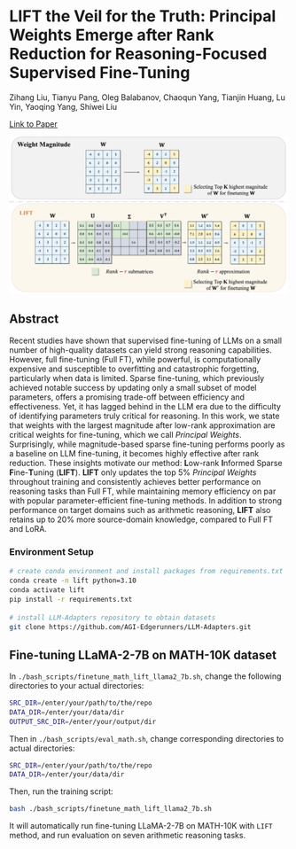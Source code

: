 # LIFT the Veil for the Truth: Principal Weights Emerge after Rank Reduction for Reasoning-Focused Supervised Fine-Tuning

Zihang Liu, Tianyu Pang, Oleg Balabanov, Chaoqun Yang, Tianjin Huang, Lu Yin, Yaoqing Yang, Shiwei Liu

[Link to Paper](https://arxiv.org/abs/2506.00772)

![system](assets/ICML_LIFT_teaser.png)

## Abstract

Recent studies have shown that supervised fine-tuning of LLMs on a small number of high-quality datasets can yield strong reasoning capabilities. However, full fine-tuning (Full FT), while powerful, is computationally expensive and susceptible to overfitting and catastrophic forgetting, particularly when data is limited. Sparse fine-tuning, which previously achieved notable success by updating only a small subset of model parameters, offers a promising trade-off between efficiency and effectiveness. Yet, it has lagged behind in the LLM era due to the difficulty of identifying parameters truly critical for reasoning. In this work, we state that weights with the largest magnitude after low-rank approximation are critical weights for fine-tuning, which we call *Principal Weights*. Surprisingly, while magnitude-based sparse fine-tuning performs poorly as a baseline on LLM fine-tuning, it becomes highly effective after rank reduction. These insights motivate our method: **L**ow-rank **I**nformed Sparse **F**ine-**T**uning (**LIFT**). **LIFT** only updates the top 5% *Principal Weights* throughout training and consistently achieves better performance on reasoning tasks than Full FT, while maintaining memory efficiency on par with popular parameter-efficient fine-tuning methods.  In addition to strong performance on target domains such as arithmetic reasoning, **LIFT** also retains up to 20% more source-domain knowledge, compared to Full FT and LoRA.

### Environment Setup
```bash
# create conda environment and install packages from requirements.txt
conda create -n lift python=3.10
conda activate lift
pip install -r requirements.txt

# install LLM-Adapters repository to obtain datasets
git clone https://github.com/AGI-Edgerunners/LLM-Adapters.git
```

## Fine-tuning LLaMA-2-7B on MATH-10K dataset
In ```./bash_scripts/finetune_math_lift_llama2_7b.sh```, change the following directories to your actual directories:
```bash
SRC_DIR=/enter/your/path/to/the/repo
DATA_DIR=/enter/your/data/dir
OUTPUT_SRC_DIR=/enter/your/output/dir
```
Then in ```./bash_scripts/eval_math.sh```, change corresponding directories to actual directories:
```bash
SRC_DIR=/enter/your/path/to/the/repo
DATA_DIR=/enter/your/data/dir
```
Then, run the training script:
```bash
bash ./bash_scripts/finetune_math_lift_llama2_7b.sh
```
It will automatically run fine-tuning LLaMA-2-7B on MATH-10K with `LIFT` method, and run evaluation on seven arithmetic reasoning tasks.